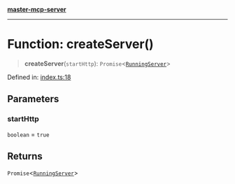 [**master-mcp-server**](../README.md)

***

# Function: createServer()

> **createServer**(`startHttp`): `Promise`\<[`RunningServer`](../interfaces/RunningServer.md)\>

Defined in: [index.ts:18](https://github.com/solita-internal/master-mcp-server/blob/cd13e0009f7a1b7f244de882dc738bbf1f90f2c2/src/index.ts#L18)

## Parameters

### startHttp

`boolean` = `true`

## Returns

`Promise`\<[`RunningServer`](../interfaces/RunningServer.md)\>
